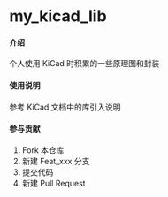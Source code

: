 # my_kicad_lib

#### 介绍
个人使用 KiCad 时积累的一些原理图和封装

#### 使用说明

参考 KiCad 文档中的库引入说明

#### 参与贡献

1.  Fork 本仓库
2.  新建 Feat_xxx 分支
3.  提交代码
4.  新建 Pull Request
